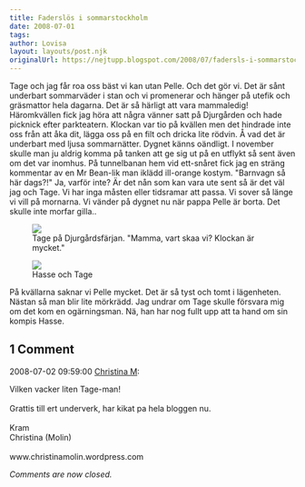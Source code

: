 ```yaml
---
title: Faderslös i sommarstockholm
date: 2008-07-01
tags: 	
author: Lovisa
layout: layouts/post.njk
originalUrl: https://nejtupp.blogspot.com/2008/07/fadersls-i-sommarstockholm.html
---
```


Tage och jag får roa oss bäst vi kan utan Pelle. Och det gör vi.  Det är sånt underbart  sommarväder i stan och vi promenerar och hänger på utefik och gräsmattor hela dagarna. Det är så härligt att vara mammaledig! Häromkvällen fick jag höra att några vänner satt på Djurgården och hade picknick efter parkteatern. Klockan var tio på kvällen men det hindrade inte oss från att åka dit, lägga oss på en filt och dricka lite rödvin. Å vad det är underbart med ljusa sommarnätter. Dygnet känns oändligt. I november skulle man ju aldrig komma på tanken att ge sig ut på en utflykt så sent även om det var inomhus. På tunnelbanan hem vid ett-snåret fick jag en sträng kommentar av en Mr Bean-lik man iklädd ill-orange kostym. "Barnvagn så här dags?!" Ja, varför inte? Är det nån som kan vara ute sent så är det väl jag och Tage. Vi har inga måsten eller tidsramar att passa. Vi sover så länge vi vill på mornarna. Vi vänder på dygnet nu när pappa Pelle är borta. Det skulle inte morfar gilla..

<figure>
	 <img src="../../../img/2008/07/Djurg%C3%A5rdsf%C3%A4rjan700.jpg">
	<figcaption>Tage på Djurgårdsfärjan. "Mamma, vart skaa vi? Klockan är mycket."</figcaption>
</figure>

<figure>
	<img src="../../../img/2008/07/HasseochTage700.jpg">
	<figcaption>Hasse och Tage</figcaption>
</figure>

På kvällarna saknar vi Pelle mycket. Det är så tyst och tomt i lägenheten. Nästan så man blir lite mörkrädd. Jag undrar om Tage skulle försvara mig om det kom en ogärningsman. Nä, han har nog fullt upp att ta hand om sin kompis Hasse.

<div class="comments">
	<div class="comments-header"><h2>1 Comment</h2></div>
	<div class="comments-body">
			<div class="comment" id="comment-8598248897393578025">
				<p class="comment-header">
					<date datetime="2008-07-02T09:59:00.000+02:00">2008-07-02 09:59:00</date> 
					<a href="https://www.blogger.com/profile/00777292339669888348" rel="nofollow">Christina M</a>:
				</p>
				<div class="comment-content"><p>Vilken vacker liten Tage-man!<BR/><BR/>Grattis till ert underverk, har kikat pa hela bloggen nu.<BR/><BR/>Kram <BR/>Christina (Molin)<BR/><BR/>www.christinamolin.wordpress.com</p></div>
				<div class="comment-footer"></div>
			</div></div>
	<p class="comments-footer"><em>Comments are now closed.</em></p>
</div>